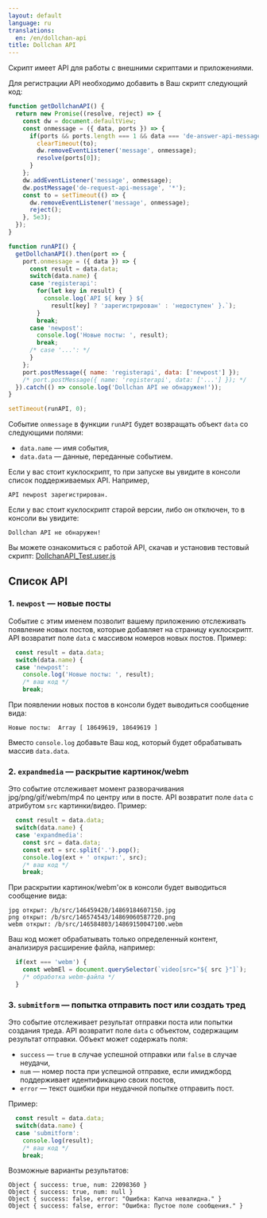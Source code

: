 ```yaml
---
layout: default
language: ru
translations:
  en: /en/dollchan-api
title: Dollchan API
---
```


Скрипт имеет API для работы с внешними скриптами и приложениями.

Для регистрации API необходимо добавить в Ваш скрипт следующий код:

```js
function getDollchanAPI() {
  return new Promise((resolve, reject) => {
    const dw = document.defaultView;
    const onmessage = ({ data, ports }) => {
      if(ports && ports.length === 1 && data === 'de-answer-api-message') {
        clearTimeout(to);
        dw.removeEventListener('message', onmessage);
        resolve(ports[0]);
      }
    };
    dw.addEventListener('message', onmessage);
    dw.postMessage('de-request-api-message', '*');
    const to = setTimeout(() => {
      dw.removeEventListener('message', onmessage);
      reject();
    }, 5e3);
  });
}

function runAPI() {
  getDollchanAPI().then(port => {
    port.onmessage = ({ data }) => {
      const result = data.data;
      switch(data.name) {
      case 'registerapi':
        for(let key in result) {
          console.log(`API ${ key } ${
            result[key] ? 'зарегистрирован' : 'недоступен' }.`);
        }
        break;
      case 'newpost':
        console.log('Новые посты: ', result);
        break;
      /* case '...': */
      }
    };
    port.postMessage({ name: 'registerapi', data: ['newpost'] });
    /* port.postMessage({ name: 'registerapi', data: ['...'] }); */
  }).catch(() => console.log('Dollchan API не обнаружен!'));
}

setTimeout(runAPI, 0);
```

Событие `onmessage` в функции `runAPI` будет возвращать объект `data` со следующими полями:

* `data.name` &mdash; имя события,
* `data.data` &mdash; данные, переданные событием.

Если у вас стоит куклоскрипт, то при запуске вы увидите в консоли список поддерживаемых API. Например,

```
API newpost зарегистрирован.
```

Если у вас стоит куклоскрипт старой версии, либо он отключен, то в консоли вы увидите:

```
Dollchan API не обнаружен!
```

Вы можете ознакомиться с работой API, скачав и установив тестовый скрипт:
[DollchanAPI_Test.user.js](https://github.com/SthephanShinkufag/Dollchan-Extension-Tools/blob/master/DollchanAPI_Test.user.js)

## Список API

### 1. `newpost` &mdash; новые посты

Событие с этим именем позволит вашему приложению отслеживать появление новых постов, которые добавляет на страницу куклоскрипт. API возвратит поле `data` с массивом номеров новых постов. Пример:

```js
  const result = data.data;
  switch(data.name) {
  case 'newpost':
    console.log('Новые посты: ', result);
    /* ваш код */
    break;
```

При появлении новых постов в консоли будет выводиться сообщение вида:

```
Новые посты:  Array [ 18649619, 18649619 ]
```

Вместо `console.log` добавьте Ваш код, который будет обрабатывать массив `data.data`.

### 2. `expandmedia` &mdash; раскрытие картинок/webm

Это событие отслеживает момент разворачивания jpg/png/gif/webm/mp4 по центру или в посте. API возвратит поле `data` с атрибутом `src` картинки/видео. Пример:

```js
  const result = data.data;
  switch(data.name) {
  case 'expandmedia':
    const src = data.data;
    const ext = src.split('.').pop();
    console.log(ext + ' открыт:', src);
    /* ваш код */
    break;
```

При раскрытии картинок/webm'ок в консоли будет выводиться сообщение вида:

```
jpg открыт: /b/src/146459420/14869184607150.jpg
png открыт: /b/src/146574543/14869060587720.png
webm открыт: /b/src/146584803/14869150047100.webm
```

Ваш код может обрабатывать только определенный контент, анализируя расширение файла, например:

```js
  if(ext === 'webm') {
    const webmEl = document.querySelector(`video[src="${ src }"]`);
    /* обработка webm-файла */
  }
```

### 3. `submitform` &mdash; попытка отправить пост или создать тред

Это событие отслеживает результат отправки поста или попытки создания треда. API возвратит поле `data` с объектом, содержащим результат отправки. Объект может содержать поля:

* `success` &mdash; `true` в случае успешной отправки или `false` в случае неудачи,
* `num` &mdash; номер поста при успешной отправке, если имиджборд поддерживает идентификацию своих постов,
* `error` &mdash; текст ошибки при неудачной попытке отправить пост.

Пример:

```js
  const result = data.data;
  switch(data.name) {
  case 'submitform':
    console.log(result);
    /* ваш код */
    break;
```

Возможные варианты результатов:

```
Object { success: true, num: 22098360 }
Object { success: true, num: null }
Object { success: false, error: "Ошибка: Капча невалидна." }
Object { success: false, error: "Ошибка: Пустое поле сообщения." }
```
